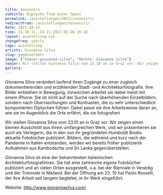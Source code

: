 ```yaml
---
title: Souvenirs
subtitle: Diptychs from Outer Space
permalink: /ausstellungen/2021/souvenirs/
redirectFrom: /ausstellungen/souvenirs/
date: 2021-10-23
time: 23.10.11.-14.11.2021 DI-DO 15-18
layout: ausstellung.njk
changeFreq: yearly
tags: ausstellung
artists: Giovanna Silva
slug: gegenverkehr
image: ["teaser-giovanna-silva", "Rechte: Giovanna Silva"]
teaser: Wir stellen Giovanna Silva vom 23.10 an in Graz vor. Wir zeigen einen kleinen Ausschnitt aus ihrem umfangreichen Werk, und wir präsentieren sie auch als Verlegerin, die in den von ihr gegründeten Humboldt Books aktuelle Fotobücher publiziert. Bildern, die während und kurz nach der Pandemie in Italien entstanden, werden wir bereits früher publizierte Aufnahmen aus Kambodscha und Sri Lanka gegenüberstellen.
gallery:
---
```


Giovanna Silva verändert laufend ihren Zugänge zu einer zugleich dokumentierenden und erzählenden Stadt- und Architekturfotografie. Ihre Bilder entstehen in Bewegung, inzwischen arbeitet sie dabei meist mit einem iPhone. Sie ist nicht auf der Suche nach überhöhenden Einzelbildern, sondern nach Überraschungen und Kontrasten, die zu sehr unterschiedlich komponierten Diptychen führen. Dabei passt sie ihre Arbeitsweise daran an, wie sie im Augenblick die Orte erfährt, die sie fotografiert

Wir stellen Giovanna Silva vom 23.10 an in Graz vor. Wir zeigen einen kleinen Ausschnitt aus ihrem umfangreichen Werk, und wir präsentieren sie auch als Verlegerin, die in den von ihr gegründeten Humboldt Books aktuelle Fotobücher publiziert. Bildern, die während und kurz nach der Pandemie in Italien entstanden, werden wir bereits früher publizierte Aufnahmen aus Kambodscha und Sri Lanka gegenüberstellen.

Giovanna Silva ist eine der bekanntesten italienischen Architekturfotografinnen. Sie hat eine zahlreiche eigene Fotobücher publiziert und an vielen Orten ausgestellt, u.a. bei der Biennale in Venedig und der Triennale in Mailand. Bei der Öffnung am 23. 10 hat Paolo Rosselli, der ihre Arbeit seit langem begleitet, in ihr Werk eingeführt. 

Website: http://www.giovannasilva.com/

